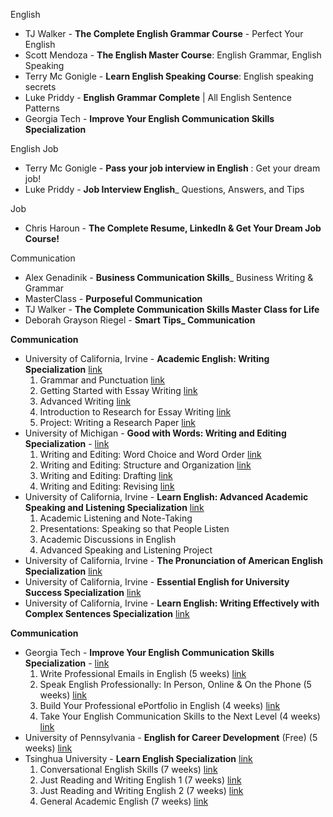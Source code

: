 English
- TJ Walker - **The Complete English Grammar Course** - Perfect Your English
- Scott Mendoza - **The English Master Course**: English Grammar, English Speaking
- Terry Mc Gonigle - **Learn English Speaking Course**: English speaking secrets
- Luke Priddy - **English Grammar Complete** | All English Sentence Patterns
- Georgia Tech - **Improve Your English Communication Skills Specialization**

English Job
- Terry Mc Gonigle - **Pass your job interview in English** : Get your dream job!
- Luke Priddy - **Job Interview English**_ Questions, Answers, and Tips

Job
- Chris Haroun - **The Complete Resume, LinkedIn & Get Your Dream Job Course!**

Communication
- Alex Genadinik - **Business Communication Skills**_ Business Writing & Grammar
- MasterClass - **Purposeful Communication**
- TJ Walker - **The Complete Communication Skills Master Class for Life**
- Deborah Grayson Riegel - **Smart Tips_ Communication**

**Communication**
- University of California, Irvine - **Academic English: Writing Specialization** [link](https://www.coursera.org/specializations/academic-english)
    1. Grammar and Punctuation [link](https://www.coursera.org/learn/grammar-punctuation)
    2. Getting Started with Essay Writing [link](https://www.coursera.org/learn/getting-started-with-essay-writing)
    3. Advanced Writing [link](https://www.coursera.org/learn/advanced-writing)
    4. Introduction to Research for Essay Writing [link](https://www.coursera.org/learn/introduction-to-research-for-essay-writing)
    5. Project: Writing a Research Paper [link](https://www.coursera.org/learn/academic-writing-capstone)
- University of Michigan - **Good with Words: Writing and Editing Specialization** - [link](https://www.coursera.org/specializations/good-with-words)
    1. Writing and Editing: Word Choice and Word Order [link](https://www.coursera.org/learn/writing-editing-words)
    2. Writing and Editing: Structure and Organization [link](https://www.coursera.org/learn/writing-editing-structure)
    3. Writing and Editing: Drafting [link](https://www.coursera.org/learn/writing-editing-drafting)
    4. Writing and Editing: Revising [link](https://www.coursera.org/learn/writing-editing-revising)
- University of California, Irvine - **Learn English: Advanced Academic Speaking and Listening Specialization** [link](https://www.coursera.org/specializations/speaklistenenglish)
    1. Academic Listening and Note-Taking
    2. Presentations: Speaking so that People Listen
    3. Academic Discussions in English
    4. Advanced Speaking and Listening Project
- University of California, Irvine - **The Pronunciation of American English Specialization** [link](https://www.coursera.org/specializations/american-english-pronunciation)
- University of California, Irvine - **Essential English for University Success Specialization** [link](https://www.coursera.org/specializations/essential-english-for-university-success)
- University of California, Irvine - **Learn English: Writing Effectively with Complex Sentences Specialization** [link](https://www.coursera.org/specializations/learn-english-writing-grammar-complex-sentences)

**Communication**
- Georgia Tech - **Improve Your English Communication Skills Specialization** - [link](https://www.coursera.org/specializations/improve-english)
    1. Write Professional Emails in English (5 weeks) [link](https://www.coursera.org/learn/professional-emails-english)
    2. Speak English Professionally: In Person, Online & On the Phone (5 weeks) [link](https://www.coursera.org/learn/speak-english-professionally)
    3. Build Your Professional ePortfolio in English (4 weeks) [link](https://www.coursera.org/learn/eportfolio-english)
    4. Take Your English Communication Skills to the Next Level (4 weeks) [link](https://www.coursera.org/learn/english-communication-capstone)
- University of Pennsylvania - **English for Career Development** (Free) (5 weeks) [link](https://www.coursera.org/learn/careerdevelopment)
- Tsinghua University - **Learn English Specialization** [link](https://www.coursera.org/specializations/learn-english)
    1. Conversational English Skills (7 weeks) [link](https://www.coursera.org/learn/conversational-english-skills)
    2. Just Reading and Writing English 1 (7 weeks) [link](https://www.coursera.org/learn/just-reading-and-writing-english-1)
    3. Just Reading and Writing English 2 (7 weeks) [link](https://www.coursera.org/learn/just-reading-and-writing-english-2)
    4. General Academic English (7 weeks) [link](https://www.coursera.org/learn/general-academic-english)